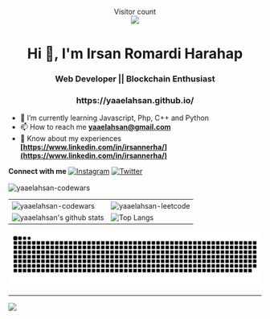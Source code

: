 <!--
**yaaelahsan/yaaelahsan** is a ✨ _special_ ✨ repository because its `README.md` (this file) appears on your GitHub profile.

Here are some ideas to get you started:

- 🔭 I’m currently working on ...
- 🌱 I’m currently learning ...
- 👯 I’m looking to collaborate on ...
- 🤔 I’m looking for help with ...
- 💬 Ask me about ...
- 📫 How to reach me: ...
- 😄 Pronouns: ...
- ⚡ Fun fact: ...
-->

<p align="center"> 
  Visitor count<br>
  <img src="https://profile-counter.glitch.me/yaaelahsan/count.svg" />
</p>
<h1 align="center">Hi 👋, I'm Irsan Romardi Harahap</h1>
<h3 align="center">Web Developer || Blockchain Enthusiast</h3>
<h3 align="center">https://yaaelahsan.github.io/</h3>

- 🌱 I’m currently learning Javascript, Php, C++ and Python
- 📫 How to reach me **yaaelahsan@gmail.com**
- 📄 Know about my experiences **[https://www.linkedin.com/in/irsannerha/](https://www.linkedin.com/in/irsannerha/)**

 <b>Connect with me</b>
 <a href="https://www.instagram.com/yaaelahsan" target="_blank"><img src="https://img.shields.io/badge/Instagram-%23E4405F.svg?&style=flat-square&logo=instagram&logoColor=white" alt="Instagram"></a>
<a href="https://twitter.com/yaaelahsan" target="_blank"><img src="https://img.shields.io/badge/Twitter-%231877F2.svg?&style=flat-square&logo=Twitter&logoColor=white" alt="Twitter"></a>
<table border="0">
   <p><img align="center" src="https://www.codewars.com/users/yaaelahsan/badges/large" alt="yaaelahsan-codewars" /></p>
  <tr>
    <td><img align="center" src="https://nirzak-streak-stats.vercel.app/?user=yaaelahsan&theme=radical&hide_border=false" alt="yaaelahsan-codewars" /></td>
     <td><img align="center" src="https://leetcard.jacoblin.cool/yaaelahsan?theme=radical&hide_border=false" alt="yaaelahsan-leetcode" /></td>
    </tr>
 <tr>
     <td><img alt="yaaelahsan's github stats" src="https://github-readme-stats.vercel.app/api?username=yaaelahsan&&theme=radical"/></td>
    <td><img align="center" alt="Top Langs" src="https://github-readme-stats.vercel.app/api/top-langs/?username=yaaelahsan&layout=compact&hide_border=false&theme=radical"/></td>
 </tr>
</table>

<picture>
  <source media="(prefers-color-scheme: dark)" srcset="https://raw.githubusercontent.com/yaaelahsan/yaaelahsan/output/github-snake-dark.svg" />
  <source media="(prefers-color-scheme: light)" srcset="https://raw.githubusercontent.com/yaaelahsan/yaaelahsan/output/github-snake.svg" />
  <img alt="github-snake" src="https://raw.githubusercontent.com/yaaelahsan/yaaelahsan/output/github-snake.svg" />
</picture>

---
[![](https://visitcount.itsvg.in/api?id=yaaelahsan&icon=2&color=0)](https://visitcount.itsvg.in)

<!-- Proudly created with GPRM ( https://gprm.itsvg.in ) -->
